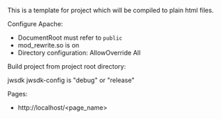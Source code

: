 This is a template for project which will be compiled to plain html files.

Configure Apache:

- DocumentRoot must refer to `public`
- mod_rewrite.so is on
- Directory configuration: AllowOverride All

Build project from project root directory:

jwsdk <mode> jwsdk-config
<mode> is "debug" or "release"

Pages:

- http://localhost/<page_name>
